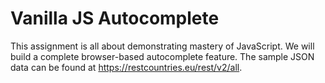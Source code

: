 # Vanilla JS Autocomplete
 This assignment is all about demonstrating mastery of JavaScript. We will build a complete browser-based autocomplete feature. The sample JSON data can be found at https://restcountries.eu/rest/v2/all.
